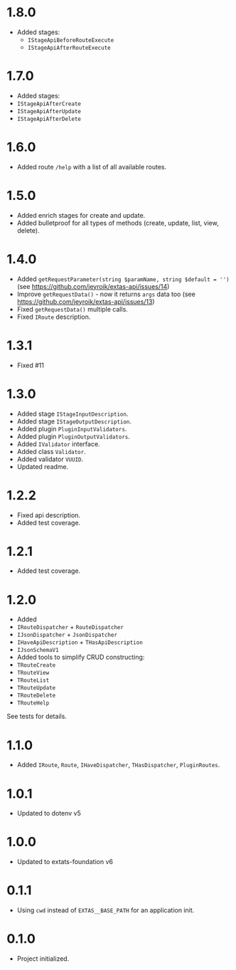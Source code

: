 # 1.8.0

- Added stages:
  - `IStageApiBeforeRouteExecute`
  - `IStageApiAfterRouteExecute`

# 1.7.0

- Added stages:
 - `IStageApiAfterCreate`
 - `IStageApiAfterUpdate`
 - `IStageApiAfterDelete`

# 1.6.0

- Added route `/help` with a list of all available routes. 

# 1.5.0

- Added enrich stages for create and update.
- Added bulletproof for all types of methods (create, update, list, view, delete).

# 1.4.0

- Added `getRequestParameter(string $paramName, string $default = '')` (see https://github.com/jeyroik/extas-api/issues/14)
- Improve `getRequestData()` - now it returns `args` data too (see https://github.com/jeyroik/extas-api/issues/13)
- Fixed `getRequestData()` multiple calls.
- Fixed `IRoute` description.
  
# 1.3.1

- Fixed #11

# 1.3.0

- Added stage `IStageInputDescription`.
- Added stage `IStageOutputDescription`.
- Added plugin `PluginInputValidators`.
- Added plugin `PluginOutputValidators`.
- Added `IValidator` interface.
- Added class `Validator`.
- Added validator `VUUID`.
- Updated readme.

# 1.2.2

- Fixed api description.
- Added test coverage.

# 1.2.1

- Added test coverage.

# 1.2.0

- Added 
 - `IRouteDispatcher` + `RouteDispatcher`
 - `IJsonDispatcher` + `JsonDispatcher`
 - `IHaveApiDescription` + `THasApiDescription`
 - `IJsonSchemaV1`
- Added tools to simplify CRUD constructing:
 - `TRouteCreate`
 - `TRouteView`
 - `TRouteList`
 - `TRouteUpdate`
 - `TRouteDelete`
 - `TRouteHelp`

See tests for details.

# 1.1.0

- Added `IRoute`, `Route`, `IHaveDispatcher`, `THasDispatcher`, `PluginRoutes`.

# 1.0.1

- Updated to dotenv v5

# 1.0.0

- Updated to extats-foundation v6

# 0.1.1

- Using `cwd` instead of `EXTAS__BASE_PATH` for an application init.

# 0.1.0

- Project initialized.